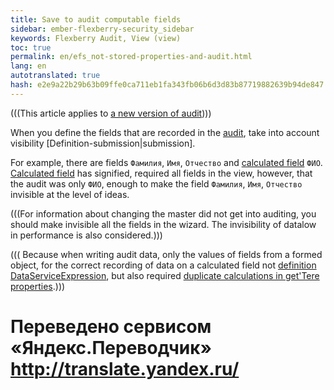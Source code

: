 ```yaml
--- 
title: Save to audit computable fields 
sidebar: ember-flexberry-security_sidebar 
keywords: Flexberry Audit, View (view) 
toc: true 
permalink: en/efs_not-stored-properties-and-audit.html 
lang: en 
autotranslated: true 
hash: e2e9a22b29b63b09ffe0ca711eb1fa343fb06b6d3d83b87719882639b94de847 
--- 
```


(((This article applies to [a new version of audit](fa_audit-web.html)))) 

When you define the fields that are recorded in the [audit](fa_audit-web.html), take into account visibility [Definition-submission|submission]. 

For example, there are fields `Фамилия`, `Имя`, `Отчество` and [calculated field](fo_not-stored-attributes.html) `ФИО`. [Calculated field](fo_not-stored-attributes.html) has signified, required all fields in the view, however, that the audit was only `ФИО`, enough to make the field `Фамилия`, `Имя`, `Отчество` invisible at the level of ideas. 


(((<msg type=note>For information about changing the master did not get into auditing, you should make invisible all the fields in the wizard. The invisibility of datalow in performance is also considered.</msg>))) 

(((<msg type=important> Because when writing audit data, only the values of fields from a formed object, for the correct recording of data on a calculated field not [definition DataServiceExpression](fo_not-stored-attributes.html), but also required [duplicate calculations in get'Tere properties](fo_not-stored-attributes.html).</msg>))) 





 # Переведено сервисом «Яндекс.Переводчик» http://translate.yandex.ru/
